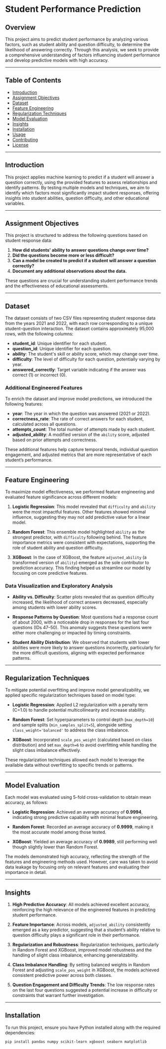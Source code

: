 # Student Performance Prediction

## Overview
This project aims to predict student performance by analyzing various factors, such as student ability and question difficulty, to determine the likelihood of answering correctly. Through this analysis, we seek to provide a comprehensive understanding of factors influencing student performance and develop predictive models with high accuracy.

---

## Table of Contents
- [Introduction](#introduction)
- [Assignment Objectives](#assignment-objectives)
- [Dataset](#dataset)
- [Feature Engineering](#feature-engineering)
- [Regularization Techniques](#regularization-techniques)
- [Model Evaluation](#model-evaluation)
- [Insights](#insights)
- [Installation](#installation)
- [Usage](#usage)
- [Contributing](#contributing)
- [License](#license)

---

## Introduction
This project applies machine learning to predict if a student will answer a question correctly, using the provided features to assess relationships and identify patterns. By testing multiple models and techniques, we aim to identify which factors most significantly impact student responses, offering insights into student abilities, question difficulty, and other educational variables.

---

## Assignment Objectives
This project is structured to address the following questions based on student response data:

1. **How did students' ability to answer questions change over time?**
2. **Did the questions become more or less difficult?**
3. **Can a model be created to predict if a student will answer a question correctly?**
4. **Document any additional observations about the data.**

These questions are crucial for understanding student performance trends and the effectiveness of educational assessments.

---

## Dataset
The dataset consists of two CSV files representing student response data from the years 2021 and 2022, with each row corresponding to a unique student-question interaction. The dataset contains approximately 95,000 rows, with the following columns:

- **student_id**: Unique identifier for each student.
- **question_id**: Unique identifier for each question.
- **ability**: The student's skill or ability score, which may change over time.
- **difficulty**: The level of difficulty for each question, potentially varying by year.
- **answered_correctly**: Target variable indicating if the answer was correct (1) or incorrect (0).

### Additional Engineered Features
To enrich the dataset and improve model predictions, we introduced the following features:

- **year**: The year in which the question was answered (2021 or 2022).
- **correctness_rate**: The rate of correct answers for each student, calculated across all questions.
- **attempts_count**: The total number of attempts made by each student.
- **adjusted_ability**: A modified version of the `ability` score, adjusted based on prior attempts and correctness.

These additional features help capture temporal trends, individual question engagement, and adjusted metrics that are more representative of each student’s performance.

---

## Feature Engineering
To maximize model effectiveness, we performed feature engineering and evaluated feature significance across different models:

1. **Logistic Regression**: This model revealed that `difficulty` and `ability` were the most impactful features. Other features showed minimal influence, suggesting they may not add predictive value for a linear model.
  
2. **Random Forest**: This ensemble model highlighted `ability` as the strongest predictor, with `difficulty` following behind. The feature importance metrics were consistent with expectations, supporting the role of student ability and question difficulty.

3. **XGBoost**: In the case of XGBoost, the feature `adjusted_ability` (a transformed version of `ability`) emerged as the sole contributor to prediction accuracy. This finding helped us streamline our model by focusing on core predictive features.

### Data Visualization and Exploratory Analysis
- **Ability vs. Difficulty**: Scatter plots revealed that as question difficulty increased, the likelihood of correct answers decreased, especially among students with lower ability scores.
  
- **Response Patterns by Question**: Most questions had a response count of about 2000, with a noticeable drop in responses for the last four questions (IDs 47–50). This anomaly suggests these questions were either more challenging or impacted by timing constraints.

- **Student Ability Distribution**: We observed that students with lower abilities were more likely to answer questions incorrectly, particularly for the more difficult questions, aligning with expected performance patterns.

---

## Regularization Techniques
To mitigate potential overfitting and improve model generalizability, we applied specific regularization techniques based on model type:

- **Logistic Regression**: Applied L2 regularization with a penalty term (C=1.0) to handle potential multicollinearity and increase stability.
  
- **Random Forest**: Set hyperparameters to control depth (`max_depth=10`) and sample splits (`min_samples_split=5`), alongside setting `class_weight='balanced'` to address the class imbalance.

- **XGBoost**: Incorporated `scale_pos_weight` (calculated based on class distribution) and set `max_depth=6` to avoid overfitting while handling the slight class imbalance effectively.

These regularization techniques allowed each model to leverage the available data without overfitting to specific trends or patterns.

---

## Model Evaluation
Each model was evaluated using 5-fold cross-validation to obtain mean accuracy, as follows:

- **Logistic Regression**: Achieved an average accuracy of **0.9994**, indicating strong predictive capability with minimal feature engineering.
  
- **Random Forest**: Recorded an average accuracy of **0.9999**, making it the most accurate model among those tested.
  
- **XGBoost**: Yielded an average accuracy of **0.9989**, still performing well though slightly lower than Random Forest.

The models demonstrated high accuracy, reflecting the strength of the features and engineering methods used. However, care was taken to avoid data leakage by focusing only on relevant features and evaluating their importance in detail.

---

## Insights
1. **High Predictive Accuracy**: All models achieved excellent accuracy, reinforcing the high relevance of the engineered features in predicting student performance.

2. **Feature Importance**: Across models, `adjusted_ability` consistently emerged as a key predictor, suggesting that a student’s ability relative to question difficulty plays a significant role in their performance.

3. **Regularization and Robustness**: Regularization techniques, particularly in Random Forest and XGBoost, improved model robustness and the handling of slight class imbalance, enhancing generalizability.

4. **Class Imbalance Handling**: By setting balanced weights in Random Forest and adjusting `scale_pos_weight` in XGBoost, the models achieved consistent predictive power across both classes.

5. **Question Engagement and Difficulty Trends**: The low response rates on the last four questions suggested a potential increase in difficulty or constraints that warrant further investigation.

---

## Installation
To run this project, ensure you have Python installed along with the required dependencies:

```bash
pip install pandas numpy scikit-learn xgboost seaborn matplotlib
